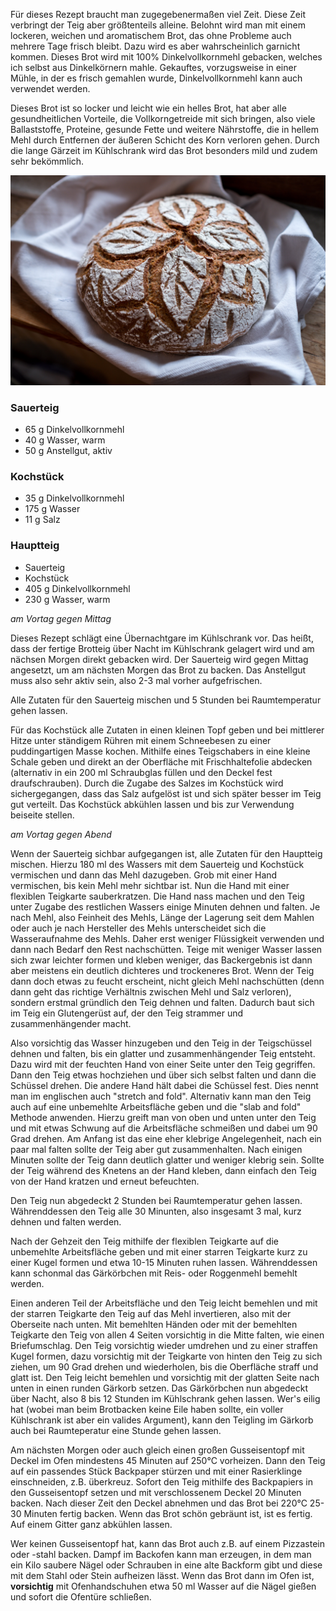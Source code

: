 <!--
.. title: Dinkelvollkornbrot
.. slug: dinkelvollkornbrot
.. date: 2019-08-18 20:53:42 UTC+02:00
.. tags: 
.. category: 
.. link: 
.. description: Vollkornbrot aus 100% Dinkel mit Sauerteig
.. type: text
-->

Für dieses Rezept braucht man zugegebenermaßen viel Zeit. Diese Zeit verbringt der Teig aber größtenteils alleine. Belohnt wird man mit einem lockeren, weichen und aromatischem Brot, das ohne Probleme auch mehrere Tage frisch bleibt. Dazu wird es aber wahrscheinlich garnicht kommen. Dieses Brot wird mit 100% Dinkelvollkornmehl gebacken, welches ich selbst aus Dinkelkörnern mahle. Gekauftes, vorzugsweise in einer Mühle, in der es frisch gemahlen wurde, Dinkelvollkornmehl kann auch verwendet werden. 

Dieses Brot ist so locker und leicht wie ein helles Brot, hat aber alle gesundheitlichen Vorteile, die Vollkorngetreide mit sich bringen, also viele Ballaststoffe, Proteine, gesunde Fette und weitere Nährstoffe, die in hellem Mehl durch Entfernen der äußeren Schicht des Korn verloren gehen. Durch die lange Gärzeit im Kühlschrank wird das Brot besonders mild und zudem sehr bekömmlich.

![Dinkelvollkornbrot](/images/dinkelvollkorn.jpg)

<!-- TEASER_END -->

### Sauerteig

-   65 g Dinkelvollkornmehl
-   40 g Wasser, warm
-   50 g Anstellgut, aktiv

### Kochstück

-   35 g Dinkelvollkornmehl
-   175 g Wasser
-   11 g Salz

### Hauptteig

-   Sauerteig
-   Kochstück
-   405 g Dinkelvollkornmehl
-   230 g Wasser, warm

*am Vortag gegen Mittag*

Dieses Rezept schlägt eine Übernachtgare im Kühlschrank vor. Das heißt, dass der fertige Brotteig über Nacht im Kühlschrank gelagert wird und am nächsen Morgen direkt gebacken wird. Der Sauerteig wird gegen Mittag angesetzt, um am nächsten Morgen das Brot zu backen. Das Anstellgut muss also sehr aktiv sein, also 2-3 mal vorher aufgefrischen. 

Alle Zutaten für den Sauerteig mischen und 5 Stunden bei Raumtemperatur gehen lassen.

Für das Kochstück alle Zutaten in einen kleinen Topf geben und bei mittlerer Hitze unter ständigem Rühren mit einem Schneebesen zu einer puddingartigen Masse kochen. Mithilfe eines Teigschabers in eine kleine Schale geben und direkt an der Oberfläche mit Frischhaltefolie abdecken (alternativ in ein 200 ml Schraubglas füllen und den Deckel fest draufschrauben). Durch die Zugabe des Salzes im Kochstück wird sichergegangen, dass das Salz aufgelöst ist und sich später besser im Teig gut verteilt. Das Kochstück abkühlen lassen und bis zur Verwendung beiseite stellen. 

*am Vortag gegen Abend*

Wenn der Sauerteig sichbar aufgegangen ist, alle Zutaten für den Hauptteig mischen. Hierzu 180 ml des Wassers mit dem Sauerteig und Kochstück vermischen und dann das Mehl dazugeben. Grob mit einer Hand vermischen, bis kein Mehl mehr sichtbar ist. Nun die Hand mit einer flexiblen Teigkarte sauberkratzen. Die Hand nass machen und den Teig unter Zugabe des restlichen Wassers einige Minuten dehnen und falten. Je nach Mehl, also Feinheit des Mehls, Länge der Lagerung seit dem Mahlen oder auch je nach Hersteller des Mehls unterscheidet sich die Wasseraufnahme des Mehls. Daher erst weniger Flüssigkeit verwenden und dann nach Bedarf den Rest nachschütten. Teige mit weniger Wasser lassen sich zwar leichter formen und kleben weniger, das Backergebnis ist dann aber meistens ein deutlich dichteres und trockeneres Brot. Wenn der Teig dann doch etwas zu feucht erscheint, nicht gleich Mehl nachschütten (denn dann geht das richtige Verhältnis zwischen Mehl und Salz verloren), sondern erstmal gründlich den Teig dehnen und falten. Dadurch baut sich im Teig ein Glutengerüst auf, der den Teig strammer und zusammenhängender macht. 

Also vorsichtig das Wasser hinzugeben und den Teig in der Teigschüssel dehnen und falten, bis ein glatter und zusammenhängender Teig entsteht. Dazu wird mit der feuchten Hand von einer Seite unter den Teig gegriffen. Dann den Teig etwas hochziehen und über sich selbst falten und dann die Schüssel drehen. Die andere Hand hält dabei die Schüssel fest. Dies nennt man im englischen auch "stretch and fold". Alternativ kann man den Teig auch auf eine unbemehlte Arbeitsfläche geben und die "slab and fold" Methode anwenden. Hierzu greift man von oben und unten unter den Teig und mit etwas Schwung auf die Arbeitsfläche schmeißen und dabei um 90 Grad drehen. Am Anfang ist das eine eher klebrige Angelegenheit, nach ein paar mal falten sollte der Teig aber gut zusammenhalten. Nach einigen Minuten sollte der Teig dann deutlich glatter und weniger klebrig sein. Sollte der Teig während des Knetens an der Hand kleben, dann einfach den Teig von der Hand kratzen und erneut befeuchten.

Den Teig nun abgedeckt 2 Stunden bei Raumtemperatur gehen lassen. Währenddessen den Teig alle 30 Minunten, also insgesamt 3 mal, kurz dehnen und falten werden.

Nach der Gehzeit den Teig mithilfe der flexiblen Teigkarte auf die unbemehlte Arbeitsfläche geben und mit einer starren Teigkarte kurz zu einer Kugel formen und etwa 10-15 Minuten ruhen lassen. Währenddessen kann schonmal das Gärkörbchen mit Reis- oder Roggenmehl bemehlt werden.

Einen anderen Teil der Arbeitsfläche und den Teig leicht bemehlen und mit der starren Teigkarte den Teig auf das Mehl invertieren, also mit der Oberseite nach unten. Mit bemehlten Händen oder mit der bemehlten Teigkarte den Teig  von allen 4 Seiten vorsichtig in die Mitte falten, wie einen Briefumschlag. Den Teig vorsichtig wieder umdrehen und zu einer straffen Kugel formen, dazu vorsichtig mit der Teigkarte von hinten den Teig zu sich ziehen, um 90 Grad drehen und wiederholen, bis die Oberfläche straff und glatt ist. Den Teig leicht bemehlen und vorsichtig mit der glatten Seite nach unten in einen runden Gärkorb setzen. Das Gärkörbchen nun abgedeckt über Nacht, also 8 bis 12 Stunden im Kühlschrank gehen lassen. Wer's eilig hat (wobei man beim Brotbacken keine Eile haben sollte, ein voller Kühlschrank ist aber ein valides Argument), kann den Teigling im Gärkorb auch bei Raumteperatur eine Stunde gehen lassen.

Am nächsten Morgen oder auch gleich einen großen Gusseisentopf mit Deckel im Ofen mindestens 45 Minuten auf 250°C vorheizen. Dann den Teig auf ein passendes Stück Backpaper stürzen und mit einer Rasierklinge einschneiden, z.B. überkreuz. Sofort den Teig mithilfe des Backpapiers in den Gusseisentopf setzen und mit verschlossenem Deckel 20 Minuten backen. Nach dieser Zeit den Deckel abnehmen und das Brot bei 220°C 25-30 Minuten fertig backen. Wenn das Brot schön gebräunt ist, ist es fertig. Auf einem Gitter ganz abkühlen lassen.

Wer keinen Gusseisentopf hat, kann das Brot auch z.B. auf einem Pizzastein oder -stahl backen. Dampf im Backofen kann man erzeugen, in dem man ein Kilo saubere Nägel oder Schrauben in eine alte Backform gibt und diese mit dem Stahl oder Stein aufheizen lässt. Wenn das Brot dann im Ofen ist, **vorsichtig** mit Ofenhandschuhen etwa 50 ml Wasser auf die Nägel gießen und sofort die Ofentüre schließen.
